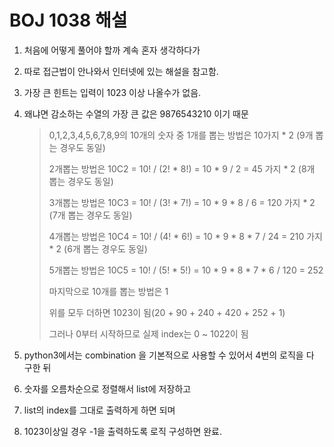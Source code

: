 # BOJ 1038 해설

1. 처음에 어떻게 풀어야 할까 계속 혼자 생각하다가

2. 따로 접근법이 안나와서 인터넷에 있는 해설을 참고함.

3. 가장 큰 힌트는 입력이 1023 이상 나올수가 없음.

4. 왜냐면 감소하는 수열의 가장 큰 값은 9876543210 이기 때문

   > 0,1,2,3,4,5,6,7,8,9의 10개의 숫자 중 1개를 뽑는 방법은 10가지 * 2 (9개 뽑는 경우도 동일)
   >
   > 2개뽑는 방법은 10C2 = 10! / (2! * 8!) = 10 * 9 / 2 = 45 가지 * 2 (8개 뽑는 경우도 동일)
   >
   > 3개뽑는 방법은 10C3 = 10! / (3! * 7!) = 10 * 9 * 8 / 6 = 120 가지 * 2 (7개 뽑는 경우도 동일) 
   >
   > 4개뽑는 방법은 10C4 = 10! / (4! * 6!) = 10 * 9 * 8 * 7 / 24 = 210 가지 * 2 (6개 뽑는 경우도 동일) 
   >
   > 5개뽑는 방법은 10C5 = 10! / (5! * 5!) = 10 * 9 * 8 * 7 * 6 / 120 = 252
   >
   > 마지막으로 10개를 뽑는 방법은 1
   >
   > 위를 모두 더하면 1023이 됨(20 + 90 + 240 + 420 + 252 + 1)
   >
   > 그러나 0부터 시작하므로 실제 index는 0 ~ 1022이 됨

5. python3에서는 combination 을 기본적으로 사용할 수 있어서 4번의 로직을 다 구한 뒤
6. 숫자를 오름차순으로 정렬해서 list에 저장하고
7. list의 index를 그대로 출력하게 하면 되며
8. 1023이상일 경우 -1을 출력하도록 로직 구성하면 완료.
